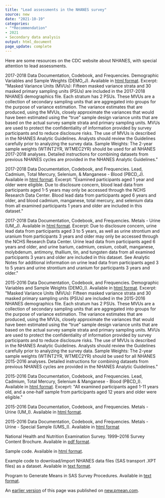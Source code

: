 ```yaml
---
title: "Lead assessments in the NHANES survey"
source: new
date: "2021-10-19"
categories:
- "*Recommendation"
- 2021
- Secondary data analysis
output: html_document
page_update: complete
---
```


Here are some resources on the CDC website about NHANES, with special attention to lead assessments.

<!--more-->

2017-2018 Data Documentation, Codebook, and Frequencies. Demographic Variables and Sample Weights (DEMO_J). Available in [html format][cdc17d]. Excerpt: "Masked Variance Units (MVUs): Fifteen masked variance strata and 30 masked primary sampling units (PSUs) are included in the 2017-2018 NHANES demographics file. Each stratum has 2 PSUs. These MVUs are a collection of secondary sampling units that are aggregated into groups for the purpose of variance estimation. The variance estimates that are produced, using the MVUs, closely approximate the variances that would have been estimated using the “true” sample design variance units that are based on the actual survey sample strata and primary sampling units. MVUs are used to protect the confidentiality of information provided by survey participants and to reduce disclosure risks. The use of MVUs is described in the NHANES Analytic Guidelines. Analysts should review the Guidelines carefully prior to analyzing the survey data. Sample Weights: The 2-year sample weights (WTINT2YR, WTMEC2YR) should be used for all NHANES 2017-2018 analyses. Detailed instructions for combining datasets from previous NHANES cycles are provided in the NHANES Analytic Guidelines."

2017-2018 Data Documentation, Codebook, and Frequencies. Lead, Cadmium, Total Mercury, Selenium, & Manganese - Blood (PBCD_J). Available in [html format][cdc17b]. Excerpt: "Examined participants aged 1 year and older were eligible. Due to disclosure concern, blood lead data from participants aged 1-5 years may only be accessed through the NCHS Research Data Center. Blood lead data from participants aged 6 years and older, and blood cadmium, manganese, total mercury, and selenium data from all examined participants 1 years and older are included in this dataset."

2017-2018 Data Documentation, Codebook, and Frequencies. Metals - Urine (UM_J). Available in [html format][cdc17u]. Excerpt: Due to disclosure concern, urine lead data from participants aged 3 to 5 years, as well as urine strontium and uranium from participants 3 years and older may only be accessed through the NCHS Research Data Center. Urine lead data from participants aged 6 years and older, and urine barium, cadmium, cesium, cobalt, manganese, molybdenum, antimony, thallium, tin, and tungsten data from all examined participants 3 years and older are included in this dataset. See Analytic Notes for additional information on urine lead data from participants aged 3 to 5 years and urine strontium and uranium for participants 3 years and older."

2015-2016 Data Documentation, Codebook, and Frequencies. Demographic Variables and Sample Weights (DEMO_I). Available in [html format][cdc15d]. Excerpt: "Masked Variance Units (MVUs): Fifteen masked variance strata and 30 masked primary sampling units (PSUs) are included in the 2015-2016 NHANES demographics file. Each stratum has 2 PSUs. These MVUs are a collection of secondary sampling units that are aggregated into groups for the purpose of variance estimation. The variance estimates that are produced, using the MVUs, closely approximate the variances that would have been estimated using the “true” sample design variance units that are based on the actual survey sample strata and primary sampling units. MVUs are used to protect the confidentiality of information provided by survey participants and to reduce disclosure risks. The use of MVUs is described in the NHANES Analytic Guidelines. Analysts should review the Guidelines carefully prior to analyzing the survey data. Sample Weights: The 2-year sample weights (WTINT2YR, WTMEC2YR) should be used for all NHANES 2015-2016 analyses. Detailed instructions for combining datasets from previous NHANES cycles are provided in the NHANES Analytic Guidelines."

2015-2016 Data Documentation, Codebook, and Frequencies. Lead, Cadmium, Total Mercury, Selenium & Manganese - Blood (PBCD_I). Available in [html format][cdc15b]. Exceprt: "All examined participants aged 1-11 years old, and a one-half sample from participants aged 12 years and older were eligible."

2015-2016 Data Documentation, Codebook, and Frequencies. Metals - Urine (UM_I). Available in [html format][cdc15u].

2015-2016 Data Documentation, Codebook, and Frequencies. Metals - Urine - Special Sample (UMS_I). Available in [html format][cdc15v]

National Health and Nutrition Examination Survey. 1999–2016 Survey Content Brochure. Available in [pdf format][cdccon].

Sample code. Available in [html format][cdcsas].

Example code to download/import NHANES data files (SAS transport .XPT files) as a dataset. Available in [text format][cdcsas1].

Program to Generate Means in SAS Survey Procedures. Available in [text format][cdcsas2].


[cdc17d]: https://wwwn.cdc.gov/Nchs/Nhanes/2017-2018/DEMO_J.htm
[cdc17b]: https://wwwn.cdc.gov/Nchs/Nhanes/2017-2018/PBCD_J.htm
[cdc17u]: https://wwwn.cdc.gov/Nchs/Nhanes/2017-2018/UM_J.htm
[cdc15d]: https://wwwn.cdc.gov/Nchs/Nhanes/2015-2016/DEMO_I.htm
[cdc15b]: https://wwwn.cdc.gov/Nchs/Nhanes/2015-2016/PBCD_I.htm
[cdc15u]: https://wwwn.cdc.gov/Nchs/Nhanes/2015-2016/UM_I.htm
[cdc15v]: https://wwwn.cdc.gov/Nchs/Nhanes/2015-2016/UMS_I.htm

[cdccon]: https://www.cdc.gov/nchs/data/nhanes/survey_content_99_16.pdf

[cdcsas]: https://wwwn.cdc.gov/nchs/nhanes/tutorials/samplecode.aspx
[cdcsas1]: https://wwwn.cdc.gov/nchs/data/tutorials/file_download_import_SAS.sas
[cdcsas2]: https://wwwn.cdc.gov/nchs/data/tutorials/descriptive_means_sas.sas

An [earlier version][sim2] of this page was published on [new.pmean.com][sim1].

[sim1]: http://new.pmean.com
[sim2]: http://new.pmean.com/nhanes-lead-assessments/
